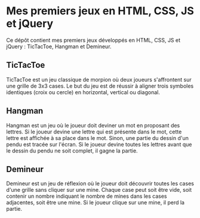 # Mes premiers jeux en HTML, CSS, JS et jQuery

Ce dépôt contient mes premiers jeux développés en HTML, CSS, JS et jQuery : TicTacToe, Hangman et Demineur.

## TicTacToe
TicTacToe est un jeu classique de morpion où deux joueurs s'affrontent sur une grille de 3x3 cases. Le but du jeu est de réussir à aligner trois symboles identiques (croix ou cercle) en horizontal, vertical ou diagonal.

## Hangman
Hangman est un jeu où le joueur doit deviner un mot en proposant des lettres. Si le joueur devine une lettre qui est présente dans le mot, cette lettre est affichée à sa place dans le mot. Sinon, une partie du dessin d'un pendu est tracée sur l'écran. Si le joueur devine toutes les lettres avant que le dessin du pendu ne soit complet, il gagne la partie.


## Demineur
Demineur est un jeu de réflexion où le joueur doit découvrir toutes les cases d'une grille sans cliquer sur une mine. Chaque case peut soit être vide, soit contenir un nombre indiquant le nombre de mines dans les cases adjacentes, soit être une mine. Si le joueur clique sur une mine, il perd la partie.
